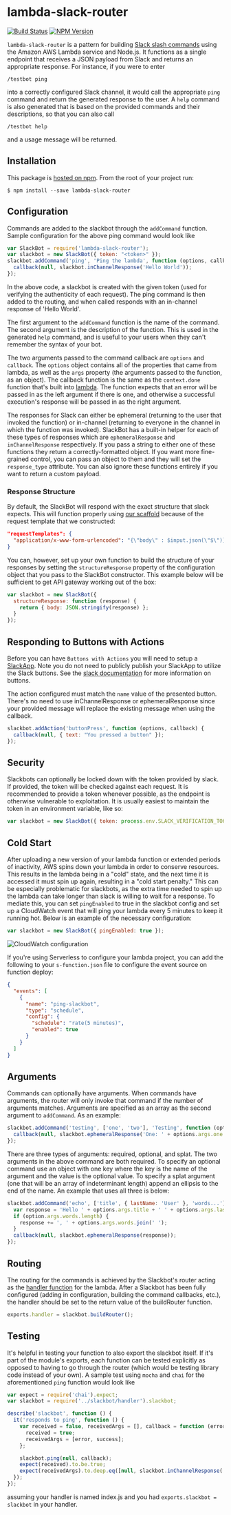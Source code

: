 # lambda-slack-router

[![Build Status](https://travis-ci.org/localytics/lambda-slack-router.svg?branch=master)](https://travis-ci.org/localytics/lambda-slack-router)
[![NPM Version](https://img.shields.io/npm/v/lambda-slack-router.svg)](https://www.npmjs.com/package/lambda-slack-router)

`lambda-slack-router` is a pattern for building [Slack slash commands](https://api.slack.com/slash-commands) using the Amazon AWS Lambda service and Node.js. It functions as a single endpoint that receives a JSON payload from Slack and returns an appropriate response. For instance, if you were to enter

    /testbot ping

into a correctly configured Slack channel, it would call the appropriate `ping` command and return the generated response to the user. A `help` command is also generated that is based on the provided commands and their descriptions, so that you can also call

    /testbot help

and a usage message will be returned.

## Installation

This package is [hosted on npm](https://www.npmjs.com/package/lambda-slack-router). From the root of your project run:

    $ npm install --save lambda-slack-router

## Configuration

Commands are added to the slackbot through the `addCommand` function. Sample configuration for the above ping command would look like

```javascript
var SlackBot = require('lambda-slack-router');
var slackbot = new SlackBot({ token: "<token>" });
slackbot.addCommand('ping', 'Ping the lambda', function (options, callback) {
  callback(null, slackbot.inChannelResponse('Hello World'));
});
```

In the above code, a slackbot is created with the given token (used for verifying the authenticity of each request). The ping command is then added to the routing, and when called responds with an in-channel response of 'Hello World'.

The first argument to the `addCommand` function is the name of the command. The second argument is the description of the function. This is used in the generated `help` command, and is useful to your users when they can't remember the syntax of your bot.

The two arguments passed to the command callback are `options` and `callback`. The `options` object contains all of the properties that came from lambda, as well as the `args` property (the arguments passed to the function, as an object). The callback function is the same as the `context.done` function that's built into [lambda](http://docs.aws.amazon.com/lambda/latest/dg/nodejs-prog-model-context.html). The function expects that an error will be passed in as the left argument if there is one, and otherwise a successful execution's response will be passed in as the right argument.

The responses for Slack can either be ephemeral (returning to the user that invoked the function) or in-channel (returning to everyone in the channel in which the function was invoked). SlackBot has a built-in helper for each of these types of responses which are `ephemeralResponse` and `inChannelResponse` respectively. If you pass a string to either one of these functions they return a correctly-formatted object. If you want more fine-grained control, you can pass an object to them and they will set the `response_type` attribute. You can also ignore these functions entirely if you want to return a custom payload.

### Response Structure

By default, the SlackBot will respond with the exact structure that slack expects. This will function properly using [our scaffold](https://github.com/localytics/serverless-slackbot-scaffold) because of the request template that we constructed:

```json
"requestTemplates": {
  "application/x-www-form-urlencoded": "{\"body\" : $input.json(\"$\")}"
}
```

You can, however, set up your own function to build the structure of your responses by setting the `structureResponse` property of the configuration object that you pass to the SlackBot constructor. This example below will be sufficient to get API gateway working out of the box:

```javascript
var slackbot = new SlackBot({
  structureResponse: function (response) {
    return { body: JSON.stringify(response) };
  }
});
```

## Responding to Buttons with Actions

Before you can have `Buttons with Actions` you will need to setup a [SlackApp](https://api.slack.com/slack-apps). Note you do not need to publicly publish your SlackApp to utilize the Slack buttons. See the [slack documentation](https://api.slack.com/docs/message-buttons) for more information on buttons.

The action configured must match the `name` value of the presented button.
There's no need to use inChannelResponse or ephemeralResponse since your provided message will replace the existing message when using the callback.

```javascript
slackbot.addAction('buttonPress', function (options, callback) {
  callback(null, { text: "You pressed a button" });
});
```

## Security

Slackbots can optionally be locked down with the token provided by slack. If provided, the token will be checked against each request. It is recommended to provide a token whenever possible, as the endpoint is otherwise vulnerable to exploitation. It is usually easiest to maintain the token in an environment variable, like so:

```javascript
var slackbot = new SlackBot({ token: process.env.SLACK_VERIFICATION_TOKEN });
```

## Cold Start

After uploading a new version of your lambda function or extended periods of inactivity, AWS spins down your lambda in order to conserve resources. This results in the lambda being in a "cold" state, and the next time it is accessed it must spin up again, resulting in a "cold start penalty." This can be especially problematic for slackbots, as the extra time needed to spin up the lambda can take longer than slack is willing to wait for a response. To mediate this, you can set `pingEnabled` to true in the slackbot config and set up a CloudWatch event that will ping your lambda every 5 minutes to keep it running hot. Below is an example of the necessary configuration:

```javascript
var slackbot = new SlackBot({ pingEnabled: true });
```

![CloudWatch configuration](doc/cloudwatch-configuration.png)

If you're using Serverless to configure your lambda project, you can add the following to your `s-function.json` file to configure the event source on function deploy:

```json
{
  "events": [
    {
      "name": "ping-slackbot",
      "type": "schedule",
      "config": {
        "schedule": "rate(5 minutes)",
        "enabled": true
      }
    }
  ]
}
```

## Arguments

Commands can optionally have arguments. When commands have arguments, the router will only invoke that command if the number of arguments matches. Arguments are specified as an array as the second argument to `addCommand`. As an example:

```javascript
slackbot.addCommand('testing', ['one', 'two'], 'Testing', function (options, callback) {
  callback(null, slackbot.ephemeralResponse('One: ' + options.args.one + ', Two: ' + options.args.two));
});
```

There are three types of arguments: required, optional, and splat. The two arguments in the above command are both required. To specify an optional command use an object with one key where the key is the name of the argument and the value is the optional value. To specify a splat argument (one that will be an array of indeterminant length) append an ellipsis to the end of the name. An example that uses all three is below:

```javascript
slackbot.addCommand('echo', ['title', { lastName: 'User' }, 'words...'], 'Respond to the user', function (options, callback) {
  var response = 'Hello ' + options.args.title + ' ' + options.args.lastName;
  if (option.args.words.length) {
    response += ', ' + options.args.words.join(' ');
  }
  callback(null, slackbot.ephemeralResponse(response));
});
```

## Routing

The routing for the commands is achieved by the Slackbot's router acting as the [handler function](http://docs.aws.amazon.com/lambda/latest/dg/nodejs-prog-model-han) for the lambda. After a Slackbot has been fully configured (adding in configuration, building the command callbacks, etc.), the handler should be set to the return value of the buildRouter function.

```javascript
exports.handler = slackbot.buildRouter();
```

## Testing

It's helpful in testing your function to also export the slackbot itself. If it's part of the module's exports, each function can be tested explicitly as opposed to having to go through the router (which would be testing library code instead of your own). A sample test using `mocha` and `chai` for the aforementioned `ping` function would look like

```javascript
var expect = require('chai').expect;
var slackbot = require('../slackbot/handler').slackbot;

describe('slackbot', function () {
  it('responds to ping', function () {
    var received = false, receivedArgs = [], callback = function (error, success) {
      received = true;
      receivedArgs = [error, success];
    };

    slackbot.ping(null, callback);
    expect(received).to.be.true;
    expect(receivedArgs).to.deep.eq([null, slackbot.inChannelResponse('Hello World')]);
  });
});
```

assuming your handler is named index.js and you had `exports.slackbot = slackbot` in your handler.
